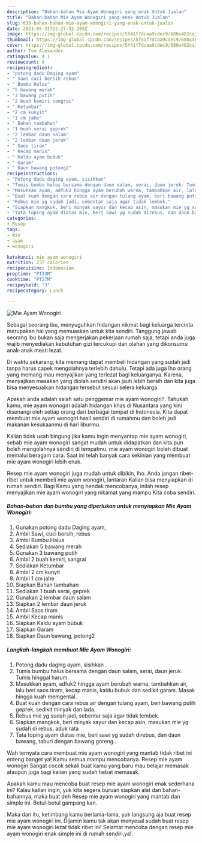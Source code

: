 ```yaml
---
description: "Bahan-bahan Mie Ayam Wonogiri yang enak Untuk Jualan"
title: "Bahan-bahan Mie Ayam Wonogiri yang enak Untuk Jualan"
slug: 639-bahan-bahan-mie-ayam-wonogiri-yang-enak-untuk-jualan
date: 2021-05-31T22:27:32.205Z
image: https://img-global.cpcdn.com/recipes/5f41f7dcaa9cdec9/680x482cq70/mie-ayam-wonogiri-foto-resep-utama.jpg
thumbnail: https://img-global.cpcdn.com/recipes/5f41f7dcaa9cdec9/680x482cq70/mie-ayam-wonogiri-foto-resep-utama.jpg
cover: https://img-global.cpcdn.com/recipes/5f41f7dcaa9cdec9/680x482cq70/mie-ayam-wonogiri-foto-resep-utama.jpg
author: Tom Alexander
ratingvalue: 4.1
reviewcount: 9
recipeingredient:
- "potong dadu Daging ayam"
- " Sawi cuci bersih rebus"
- " Bumbu Halus"
- "5 bawang merah"
- "3 bawang putih"
- "2 buah kemiri sangrai"
- " Ketumbar"
- "2 cm kunyit"
- "1 cm jahe"
- " Bahan tambahan"
- "1 buah serai geprek"
- "2 lembar daun salam"
- "2 lembar daun jeruk"
- " Saos tiram"
- " Kecap manis"
- " Kaldu ayam bubuk"
- " Garam"
- " Daun bawang potong2"
recipeinstructions:
- "Potong dadu daging ayam, sisihkan"
- "Tumis bumbu halus bersama dengan daun salam, serai, daun jeruk. Tumis hinggal harum"
- "Masukkan ayam, adfuk2 hingga ayam berubah warna, tambahkan air, lalu beri saos tiram, kecap manis, kaldu bubuk dan sedikit garam. Masak hingga kuah memgental."
- "Buat kuah dengan cara rebus air dengan tulang ayam, beri bawang putih geprek, sedikit minyak dan lada."
- "Rebus mie yg sudah jadi, sebentar saja agar tidak lembek."
- "Siapkan mangkok, beri minyak sayur dan kecap asin, masukan mie yg sudah di rebus, aduk rata"
- "Tata toping ayam diatas mie, beri sawi yg sudah direbus, dan daun bawang, taburi dengan bawang goreng.."
categories:
- Resep
tags:
- mie
- ayam
- wonogiri

katakunci: mie ayam wonogiri 
nutrition: 237 calories
recipecuisine: Indonesian
preptime: "PT33M"
cooktime: "PT57M"
recipeyield: "3"
recipecategory: Lunch

---
```



![Mie Ayam Wonogiri](https://img-global.cpcdn.com/recipes/5f41f7dcaa9cdec9/680x482cq70/mie-ayam-wonogiri-foto-resep-utama.jpg)

Sebagai seorang ibu, menyuguhkan hidangan nikmat bagi keluarga tercinta merupakan hal yang memuaskan untuk kita sendiri. Tanggung jawab seorang ibu bukan saja mengerjakan pekerjaan rumah saja, tetapi anda juga wajib menyediakan kebutuhan gizi tercukupi dan olahan yang dikonsumsi anak-anak mesti lezat.

Di waktu  sekarang, kita memang dapat membeli hidangan yang sudah jadi tanpa harus capek mengolahnya terlebih dahulu. Tetapi ada juga lho orang yang memang mau menyajikan yang terlezat bagi keluarganya. Karena, menyajikan masakan yang diolah sendiri akan jauh lebih bersih dan kita juga bisa menyesuaikan hidangan tersebut sesuai selera keluarga. 



Apakah anda adalah salah satu penggemar mie ayam wonogiri?. Tahukah kamu, mie ayam wonogiri adalah hidangan khas di Nusantara yang kini disenangi oleh setiap orang dari berbagai tempat di Indonesia. Kita dapat membuat mie ayam wonogiri hasil sendiri di rumahmu dan boleh jadi makanan kesukaanmu di hari liburmu.

Kalian tidak usah bingung jika kamu ingin menyantap mie ayam wonogiri, sebab mie ayam wonogiri sangat mudah untuk didapatkan dan kita pun boleh mengolahnya sendiri di tempatmu. mie ayam wonogiri boleh dibuat memalui beragam cara. Saat ini telah banyak cara kekinian yang membuat mie ayam wonogiri lebih enak.

Resep mie ayam wonogiri juga mudah untuk dibikin, lho. Anda jangan ribet-ribet untuk membeli mie ayam wonogiri, lantaran Kalian bisa menyiapkan di rumah sendiri. Bagi Kamu yang hendak mencobanya, inilah resep menyajikan mie ayam wonogiri yang nikamat yang mampu Kita coba sendiri.

<!--inarticleads1-->

##### Bahan-bahan dan bumbu yang diperlukan untuk menyiapkan Mie Ayam Wonogiri:

1. Gunakan potong dadu Daging ayam,
1. Ambil  Sawi, cuci bersih, rebus
1. Ambil  Bumbu Halus
1. Sediakan 5 bawang merah
1. Gunakan 3 bawang putih
1. Ambil 2 buah kemiri, sangrai
1. Sediakan  Ketumbar
1. Ambil 2 cm kunyit
1. Ambil 1 cm jahe
1. Siapkan  Bahan tambahan
1. Sediakan 1 buah serai, geprek
1. Gunakan 2 lembar daun salam
1. Siapkan 2 lembar daun jeruk
1. Ambil  Saos tiram
1. Ambil  Kecap manis
1. Siapkan  Kaldu ayam bubuk
1. Siapkan  Garam
1. Siapkan  Daun bawang, potong2




<!--inarticleads2-->

##### Langkah-langkah membuat Mie Ayam Wonogiri:

1. Potong dadu daging ayam, sisihkan
1. Tumis bumbu halus bersama dengan daun salam, serai, daun jeruk. Tumis hinggal harum
1. Masukkan ayam, adfuk2 hingga ayam berubah warna, tambahkan air, lalu beri saos tiram, kecap manis, kaldu bubuk dan sedikit garam. Masak hingga kuah memgental.
1. Buat kuah dengan cara rebus air dengan tulang ayam, beri bawang putih geprek, sedikit minyak dan lada.
1. Rebus mie yg sudah jadi, sebentar saja agar tidak lembek.
1. Siapkan mangkok, beri minyak sayur dan kecap asin, masukan mie yg sudah di rebus, aduk rata
1. Tata toping ayam diatas mie, beri sawi yg sudah direbus, dan daun bawang, taburi dengan bawang goreng..




Wah ternyata cara membuat mie ayam wonogiri yang mantab tidak ribet ini enteng banget ya! Kamu semua mampu mencobanya. Resep mie ayam wonogiri Sangat cocok sekali buat kamu yang baru mau belajar memasak ataupun juga bagi kalian yang sudah hebat memasak.

Apakah kamu mau mencoba buat resep mie ayam wonogiri enak sederhana ini? Kalau kalian ingin, yuk kita segera buruan siapkan alat dan bahan-bahannya, maka buat deh Resep mie ayam wonogiri yang mantab dan simple ini. Betul-betul gampang kan. 

Maka dari itu, ketimbang kamu berlama-lama, yuk langsung aja buat resep mie ayam wonogiri ini. Dijamin kamu tak akan menyesal sudah buat resep mie ayam wonogiri lezat tidak ribet ini! Selamat mencoba dengan resep mie ayam wonogiri enak simple ini di rumah sendiri,ya!.

